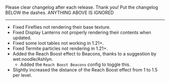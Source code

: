 Please clear changelog after each release.
Thank you!
Put the changelog BELOW the dashes. ANYTHING ABOVE IS IGNORED

-----------------
- Fixed Fireflies not rendering their base texture.
- Fixed Display Lanterns not properly rendering their contents when updated.
- Fixed some loot tables not working in 1.21+.
- Fixed Termite particles not rendering in 1.21+.
- Added the Reach Boost effect to Beacons, thanks to a suggestion by wet.noodle/Ashlyn.
  - Added the `Reach Boost Beacons` config to toggle this.
- Slightly increased the distance of the Reach Boost effect from 1 to 1.5 per level.
